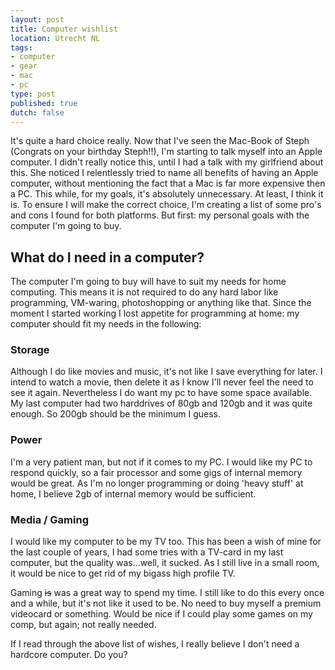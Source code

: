 ```yaml
---
layout: post
title: Computer wishlist
location: Utrecht NL
tags:
- computer
- gear
- mac
- pc
type: post
published: true
dutch: false
---
```

It's quite a hard choice really. Now that I've seen the Mac-Book of Steph (Congrats on your birthday Steph!!), I'm starting to talk myself into an Apple computer. I didn't really notice this, until I had a talk with my girlfriend about this. She noticed I relentlessly tried to name all benefits of having an Apple computer, without mentioning the fact that a Mac is far more expensive then a PC. This while, for my goals, it's absolutely unnecessary. At least, I think it is. To ensure I will make the correct choice, I'm creating a list of some pro's and cons I found for both platforms. But first: my personal goals with the computer I'm going to buy. 

## What do I need in a computer? 

The computer I'm going to buy will have to suit my needs for home computing. This means it is not required to do any hard labor like programming, VM-waring, photoshopping or anything like that. Since the moment I started working I lost appetite for programming at home: my computer should fit my needs in the following:

### Storage
Although I do like movies and music, it's not like I save everything for later. I intend to watch a movie, then delete it as I know I'll never feel the need to see it again. Nevertheless I do want my pc to have some space available. My last computer had two harddrives of 80gb and 120gb and it was quite enough. So 200gb should be the minimum I guess.

### Power
I'm a very patient man, but not if it comes to my PC. I would like my PC to respond quickly, so a fair processor and some gigs of internal memory would be great. As I'm no longer programming or doing 'heavy stuff' at home, I believe 2gb of internal memory would be sufficient.

### Media / Gaming
I would like my computer to be my TV too. This has been a wish of mine for the last couple of years, I had some tries with a TV-card in my last computer, but the quality was...well, it sucked. As I still live in a small room, it would be nice to get rid of my bigass high profile TV.

Gaming <span style="text-decoration:line-through;">is</span> was a great way to spend my time. I still like to do this every once and a while, but it's not like it used to be. No need to buy myself a premium videocard or something. Would be nice if I could play some games on my comp, but again; not really needed.

If I read through the above list of wishes, I really believe I don't need a hardcore computer. Do you?

